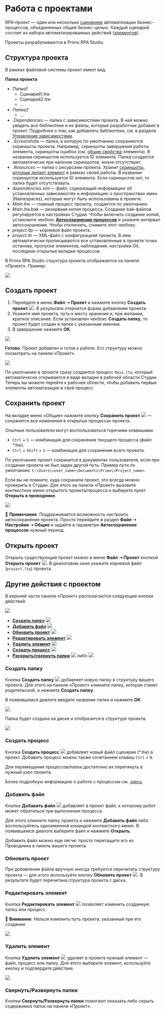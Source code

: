 # Работа с проектами

RPA-проект — один или несколько [сценариев](https://docs.primo-rpa.ru/primo-rpa/primo-studio/process) автоматизации бизнес-процессов, объединенных общей бизнес-целью. Каждый сценарий состоит из набора автоматизированных действий ([*элементов*](https://docs.primo-rpa.ru/primo-rpa/primo-studio/process/elements)). 

Проекты разрабатываются в Primo RPA Studio.

## Структура проекта

В рамках файловой системы проект имеет вид:

**Папка проекта**
  
  * *Папка1*
    * Сценарий1.ltw
    * Сценарий2.ltw
    * …
 * *Папка2*
    * …
 * *.Dependencies* — папка с зависимостями проекта. В ней можно увидеть все библиотеки и их файлы, которые разработчик добавил в проект. Подробнее о том, как добавлять библиотеки, см. в разделе [Управление зависимостями](https://docs.primo-rpa.ru/primo-rpa/primo-studio/projects/manage-dependencies).
 * *.Screenshots* — папка, в которую по умолчанию сохраняются скриншоты проекта. Например, скриншоты завершения работы элемента, скриншоты ошибок (см. [общие свойства](https://docs.primo-rpa.ru/primo-rpa/primo-studio/process/elements#svoistva-elementa) элемента). В названии скриншотов используется ID элемента. Папка создается автоматически при наличии скриншотов, иначе отсутствует. 
 * *.Resources* — папка с ресурсами проекта. Хранит [скриншоты, которые делает элемент](https://docs.primo-rpa.ru/primo-rpa/primo-studio/process/elements#rabota-so-skrinshotami-vnutri-elementa) в рамках своей работы. В названии скриншотов используется ID элемента. Если скриншотов нет, то папка будет отсутствовать.
 * *dependencies.xml* — файл, содержащий информацию об установленных зависимостях и информацию о пространствах имен (Namespaces), которые могут быть использованы в проекте.
 * *Main.ltw* — главный процесс проекта, создается по умолчанию.
 * *Main.ltw.bak* — резервная копия процесса. Создание bak-файлов регулируется в настройках Студии. Чтобы включить создание копий, установите чекбокс **[Автосохранение процессов](https://docs.primo-rpa.ru/primo-rpa/primo-studio/settings#obshie)** и укажите интервал автосохранения. Чтобы отключить, снимите этот чекбокс.
* *project.ltp* — корневой файл проекта. 
* *project.ltr* — XML-файл с конфигурацией проекта. В нем автоматически прописываются все установленные в проекте точки останова, пропуски элементов, наблюдения, настройки Git, последние открытые вкладки процессов.


В Primo RPA Studio структура проекта отображается на панели «Проект». Пример:

![](<../../.gitbook/assets1/ProjectExample-on-panel-project.png>)


## Создать проект

1. Перейдите в меню **Файл ➝ Проект** и нажмите кнопку **Создать проект** ![](<../../.gitbook/assets/0 (169).png>). В результате откроется форма добавления проекта.
2. Укажите имя проекта, путь к месту хранения и, при желании, краткое описание. Если установлен чекбокс **Создать папку**, то проект будет создан в папке с указанным именем.
3. В завершение нажмите **ОК**.

![](<../../.gitbook/assets/image (651).png>)

**Готово**. Проект добавлен и готов к работе. Его структуру можно посмотреть  на панели «Проект».

![](<../../.gitbook/assets1/project-tree-1.png>)

По умолчанию в проекте сразу создается процесс `Main.ltw`, который автоматически открывается в виде вкладки в рабочей области Студии. Теперь вы можете перейти к рабочей области, чтобы добавить первые элементы автоматизации в свой процесс.


## Сохранить проект

На вкладке меню «Общие» нажмите кнопку **Сохранить проект** ![](<../../.gitbook/assets/4 (2).png>) — сохранятся все изменения в открытых процессах проекта. 

Опытные пользователи могут воспользоваться горячими клавишами:
* `Ctrl` + `S` — комбинация для сохранения текущего процесса (файл \*.ltw).
* `Ctrl` + `Shift` + `S` — комбинация для сохранения всего проекта.

По умолчанию проект сохранится в документах пользователя, если при создании проекта не был задан другой путь. Пример пути по умолчанию: `C:\Users\<user_name>\Documents\Primo\<Project_name>`.

Если вы не помните, куда сохранили проект, это всегда можно проверить в Студии. Для этого на панели «Проект» вызовите контекстное меню открытого проекта/процесса и выберите пункт **Открыть в проводнике**.

![](../../.gitbook/assets1/open-project-in-explorer.png)

:small_blue_diamond: **Примечание**. Поддерживается возможность настроить автосохранение проекта. Просто перейдите в раздел **Файл ➝ Настройки ➝ Общие** и задайте в параметре **Автосохранение процессов** нужный период.


## Открыть проект

Открыть существующий проект можно в меню **Файл ➝ Проект** кнопкой **Открыть проект** ![](<../../.gitbook/assets/3 (11).png>). В диалоговом окне укажите корневой файл (`project.ltp`) проекта.


## Другие действия с проектом

В верхней части панели «Проект» располагаются следующие кнопки действий: 

![](<../../.gitbook/assets1/activity-buttons-with-project.png>)

* **[Создать папку](https://docs.primo-rpa.ru/primo-rpa/primo-studio/projects#sozdat-papku)** ![](<../../.gitbook/assets/5 (7).png>)
* **[Добавить файл](https://docs.primo-rpa.ru/primo-rpa/primo-studio/projects#dobavit-fail)** ![](<../../.gitbook/assets/File\_Add (1).png>)
* **[Обновить проект](https://docs.primo-rpa.ru/primo-rpa/primo-studio/projects#obnovit-proekt)** ![](<../../.gitbook/assets1/update-project-button.png>)
* **[Редактировать элемент](https://docs.primo-rpa.ru/primo-rpa/primo-studio/projects#redaktirovat-element)** ![](<../../.gitbook/assets/4 (1) (1) (2) (1) (1) (1) (2) (1) (7).png>)
* **[Удалить элемент](https://docs.primo-rpa.ru/primo-rpa/primo-studio/projects#udalit-element)** ![](<../../.gitbook/assets/10 (2) (1) (2) (1) (1) (1) (2) (1) (6).png>)
* **[Создать процесс](https://docs.primo-rpa.ru/primo-rpa/primo-studio/projects#sozdat-process)** ![](<../../.gitbook/assets/Создать процесс.png>)
* **[Раскрыть/свернуть папки](https://docs.primo-rpa.ru/primo-rpa/primo-studio/projects#svernut-razvernut-papki)** ![](<../../.gitbook/assets1/expand-folders-1.png>) либо ![](<../../.gitbook/assets1/collapse-folders-1.png>)

### Создать папку

Кнопка **Создать папку** ![](<../../.gitbook/assets/5 (7).png>) добавляет новую папку в структуру вашего проекта. Для этого на панели «Проект» кликните папку, которая станет родительской, и нажмите **Создать папку**. 

В появившемся диалоге введите название папки и нажмите **ОК**.

![](<../../.gitbook/assets/6 (6).png>)

Папка будет создана на диске и отобразится в структуре проекта:

![](<../../.gitbook/assets/image (720).png>)

### Создать процесс

Кнопка **Создать процесс** ![](<../../.gitbook/assets/Создать процесс.png>) добавляет новый файл сценария (\*.ltw) в проект. Добавить процесс можно также сочетанием клавиш `Ctrl` + `N`.

Для перемещения процессов/папок достаточно их перетянуть в нужный узел проекта.

Более подробную информацию о работе с процессом см. [здесь](https://docs.primo-rpa.ru/primo-rpa/primo-studio/process).

### Добавить файл

Кнопка **Добавить файл** ![](<../../.gitbook/assets/File\_Add (1).png>) добавляет в проект файл, к которому робот может обратиться при выполнении процесса.

Для этого кликните папку проекта и нажмите **Добавить файл** либо воспользуйтесь одноименной командой контекстного меню. В появившемся диалоге выберите файл и нажмите **Открыть**. 

Добавить файл можно еще легче: просто перетащите его из Проводника в панель вашего проекта.

### Обновить проект

При добавлении файла вручную иногда требуется перечитать структуру проекта — для этого используйте кнопку **Обновить проект** ![](<../../.gitbook/assets1/update-project-button.png>). В результате будет перечитана структура проекта с диска.

### Редактировать элемент

Кнопка **Редактировать элемент** ![](<../../.gitbook/assets/4 (1) (1) (2) (1) (1) (1) (2) (1) (7).png>) позволяет изменить созданную папку или процесс.

:small_orange_diamond: **Внимание**. Нельзя изменить путь проекта, указанный при его создании.

![](<../../.gitbook/assets/9 (3).png>)

### Удалить элемент

Кнопка **Удалить элемент** ![](<../../.gitbook/assets/10 (2) (1) (2) (1) (1) (1) (2) (1) (6).png>) удаляет в проекте нужный элемент — файл, процесс или папку. Для этого выберите элемент, используйте кнопку и подтвердите действие.

![](../../.gitbook/assets/11.png)

### Свернуть/Развернуть папки

Кнопки **Свернуть/Развернуть папки** помогают показать либо скрыть содержимое папок на панели «Проект».




